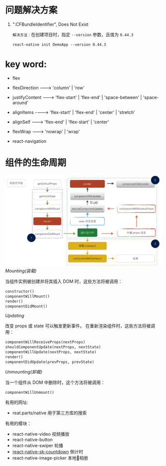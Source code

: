 # 问题解决方案
1. ":CFBundleIdentifier", Does Not Exist

    `解决方法：`在创建项目时，指定 `--version` 参数，且值为 `0.44.3`
    ```
    react-native init DemoApp --version 0.44.3
    ```
    

# key word:
- flex 
- flexDirection ---> 'column' | 'row'
- justifyContent ---> 'flex-start' | 'flex-end' | 'space-between' | 'space-around'
- alignItems ----> 'flex-start' | 'flex-end' | 'center' | 'stretch'
- alignSelf ---> 'flex-end' | 'flex-start' | 'center'
- flexWrap ---> 'nowrap' | 'wrap'

- react-navigation



# 组件的生命周期
![](./images/RN组件生命周期.png)
*Mounting(装载)*

当组件实例被创建并将其插入 DOM 时，这些方法将被调用：

    constructor()
    componentWillMount()
    render()
    componentDidMount()

*Updating*

改变 props 或 state 可以触发更新事件。 在重新渲染组件时，这些方法将被调用：

    componentWillReceiveProps(nextProps)
    shouldComponentUpdate(nextProps, nextState)
    componentWillUpdate(nextProps, nextState)
    render()
    componentDidUpdate(prevProps, prevState)

*Unmounting(卸载)*

当一个组件从 DOM 中删除时，这个方法将被调用：

    componentWillUnmount()


有用的网址:
- reat.parts/native 用于第三方库的搜索

有用的模块：
- react-native-video 视频播放
- react-native-button 
- react-native-swiper 轮播 
- [react-native-sk-countdown]((https://github.com/shigebeyond/react-native-sk-countdown)) 倒计时 
- react-native-image-picker 本地相册